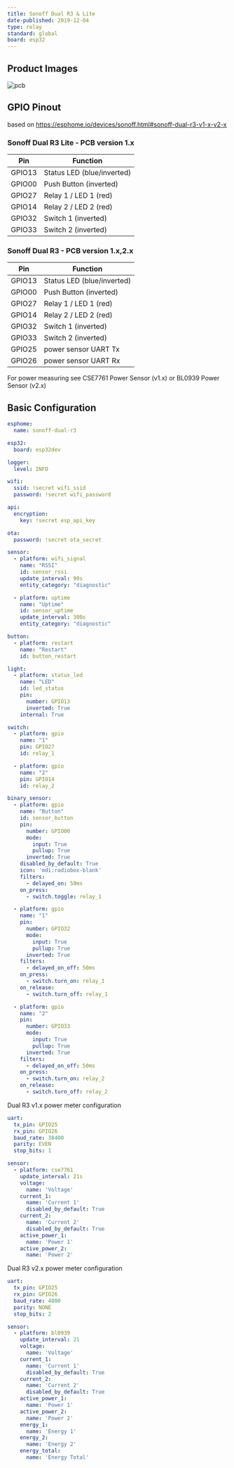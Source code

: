 ```yaml
---
title: Sonoff Dual R3 & Lite
date-published: 2019-12-04
type: relay
standard: global
board: esp32
---
```


## Product Images

![pcb](/Sonoff-DualR3-Lite-PCB.jpg "DualR3 Lite PCB v1.0")

## GPIO Pinout

based on <https://esphome.io/devices/sonoff.html#sonoff-dual-r3-v1-x-v2-x>

### Sonoff Dual R3 Lite - PCB version 1.x

| Pin    | Function                   |
| ------ | -------------------------- |
| GPIO13 | Status LED (blue/inverted) |
| GPIO00 | Push Button (inverted)     |
| GPIO27 | Relay 1 / LED 1 (red)      |
| GPIO14 | Relay 2 / LED 2 (red)      |
| GPIO32 | Switch 1 (inverted)        |
| GPIO33 | Switch 2 (inverted)        |

### Sonoff Dual R3 - PCB version 1.x,2.x

| Pin    | Function                   |
| ------ | -------------------------- |
| GPIO13 | Status LED (blue/inverted) |
| GPIO00 | Push Button (inverted)     |
| GPIO27 | Relay 1 / LED 1 (red)      |
| GPIO14 | Relay 2 / LED 2 (red)      |
| GPIO32 | Switch 1 (inverted)        |
| GPIO33 | Switch 2 (inverted)        |
| GPIO25 | power sensor UART Tx       |
| GPIO26 | power sensor UART Rx       |

For power measuring see CSE7761 Power Sensor (v1.x) or BL0939 Power Sensor (v2.x)

## Basic Configuration

```yaml
esphome:
  name: sonoff-dual-r3

esp32:
  board: esp32dev

logger:
  level: INFO

wifi:
  ssid: !secret wifi_ssid
  password: !secret wifi_password

api:
  encryption:
    key: !secret esp_api_key

ota:
  password: !secret ota_secret

sensor:  
  - platform: wifi_signal
    name: "RSSI"
    id: sensor_rssi
    update_interval: 90s
    entity_category: "diagnostic"

  - platform: uptime
    name: "Uptime"
    id: sensor_uptime
    update_interval: 300s
    entity_category: "diagnostic"

button:
  - platform: restart
    name: "Restart"
    id: button_restart

light:
  - platform: status_led
    name: "LED"
    id: led_status
    pin:
      number: GPIO13
      inverted: True
    internal: True

switch:
  - platform: gpio
    name: "1"
    pin: GPIO27
    id: relay_1

  - platform: gpio
    name: "2"
    pin: GPIO14
    id: relay_2

binary_sensor:
  - platform: gpio
    name: "Button"
    id: sensor_button
    pin:
      number: GPIO00
      mode:
        input: True
        pullup: True
      inverted: True
    disabled_by_default: True
    icon: 'mdi:radiobox-blank'
    filters:
      - delayed_on: 50ms
    on_press:
      - switch.toggle: relay_1

  - platform: gpio
    name: "1"
    pin:
      number: GPIO32
      mode:
        input: True
        pullup: True
      inverted: True
    filters:
      - delayed_on_off: 50ms
    on_press:
      - switch.turn_on: relay_1
    on_release:
      - switch.turn_off: relay_1

  - platform: gpio
    name: "2"
    pin:
      number: GPIO33
      mode:
        input: True
        pullup: True
      inverted: True
    filters:
      - delayed_on_off: 50ms
    on_press:
      - switch.turn_on: relay_2
    on_release:
      - switch.turn_off: relay_2

```

Dual R3 v1.x power meter configuration

```yaml
uart:
  tx_pin: GPIO25
  rx_pin: GPIO26
  baud_rate: 38400
  parity: EVEN
  stop_bits: 1

sensor:  
  - platform: cse7761
    update_interval: 21s
    voltage:
      name: 'Voltage'
    current_1:
      name: 'Current 1'
      disabled_by_default: True
    current_2:
      name: 'Current 2'
      disabled_by_default: True
    active_power_1:
      name: 'Power 1'
    active_power_2:
      name: 'Power 2'
```

Dual R3 v2.x power meter configuration

```yaml
uart:
  tx_pin: GPIO25
  rx_pin: GPIO26
  baud_rate: 4800
  parity: NONE
  stop_bits: 2

sensor:  
  - platform: bl0939
    update_interval: 21
    voltage:
      name: 'Voltage'
    current_1:
      name: 'Current 1'
      disabled_by_default: True
    current_2:
      name: 'Current 2'
      disabled_by_default: True
    active_power_1:
      name: 'Power 1'
    active_power_2:
      name: 'Power 2'
    energy_1:
      name: 'Energy 1'
    energy_2:
      name: 'Energy 2'
    energy_total:
      name: 'Energy Total'
```
